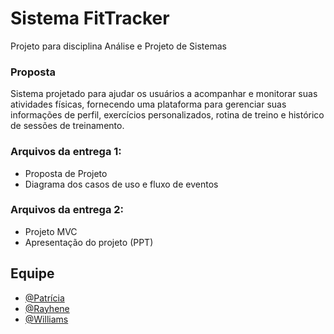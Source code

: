 # Sistema FitTracker
Projeto para disciplina Análise e Projeto de Sistemas

### Proposta
Sistema projetado para ajudar os usuários a acompanhar e monitorar suas atividades físicas, fornecendo uma plataforma para gerenciar suas informações de perfil, exercícios personalizados, rotina de treino e histórico de sessões de treinamento.
### Arquivos da entrega 1:
- Proposta de Projeto 
- Diagrama dos casos de uso e fluxo de eventos

### Arquivos da entrega 2:
- Projeto MVC
- Apresentação do projeto (PPT)

## Equipe
- [@Patrícia](https://github.com/patarruda)
- [@Rayhene](https://github.com/Rayhene)
- [@Williams](https://github.com/willamsclemente)



